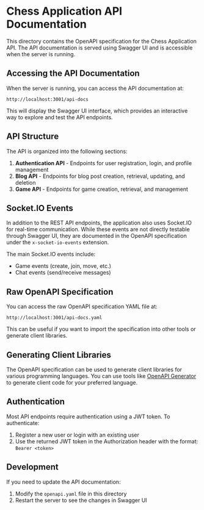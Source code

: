 # Chess Application API Documentation

This directory contains the OpenAPI specification for the Chess Application API. The API documentation is served using Swagger UI and is accessible when the server is running.

## Accessing the API Documentation

When the server is running, you can access the API documentation at:

```
http://localhost:3001/api-docs
```

This will display the Swagger UI interface, which provides an interactive way to explore and test the API endpoints.

## API Structure

The API is organized into the following sections:

1. **Authentication API** - Endpoints for user registration, login, and profile management
2. **Blog API** - Endpoints for blog post creation, retrieval, updating, and deletion
3. **Game API** - Endpoints for game creation, retrieval, and management

## Socket.IO Events

In addition to the REST API endpoints, the application also uses Socket.IO for real-time communication. While these events are not directly testable through Swagger UI, they are documented in the OpenAPI specification under the `x-socket-io-events` extension.

The main Socket.IO events include:

- Game events (create, join, move, etc.)
- Chat events (send/receive messages)

## Raw OpenAPI Specification

You can access the raw OpenAPI specification YAML file at:

```
http://localhost:3001/api-docs.yaml
```

This can be useful if you want to import the specification into other tools or generate client libraries.

## Generating Client Libraries

The OpenAPI specification can be used to generate client libraries for various programming languages. You can use tools like [OpenAPI Generator](https://openapi-generator.tech/) to generate client code for your preferred language.

## Authentication

Most API endpoints require authentication using a JWT token. To authenticate:

1. Register a new user or login with an existing user
2. Use the returned JWT token in the Authorization header with the format: `Bearer <token>`

## Development

If you need to update the API documentation:

1. Modify the `openapi.yaml` file in this directory
2. Restart the server to see the changes in Swagger UI
